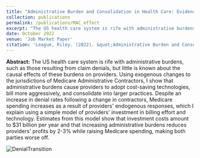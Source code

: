 ```yaml
---
title: "Administrative Burden and Consolidation in Health Care: Evidence from Medicare Contractor Transitions"
collection: publications
permalink: /publications/MAC_effect
excerpt: "The US health care system is rife with administrative burdens, such as those resulting from claim denials, but little is known about the causal effects of these burdens on providers. Using exogenous changes to the jurisdictions of Medicare Administrative Contractors, I show that administrative burdens cause providers to adopt cost-saving technologies, bill more aggressively, and consolidate into larger practices. Despite an increase in denial rates following a change in contractors, Medicare spending increases as a result of providers' endogenous responses, which I using a simple model of providers' investment in billing effort and technology. Estimates from this model show that investment costs amount to $31 billion per year and that increasing administrative burdens reduces providers' profits by 2-3% while raising Medicare spending, making both parties worse off."
date: October 2022
venue: 'Job Market Paper'
citation: 'League, Riley. (2022). &quot;Administrative Burden and Consolidation in Health Care: Evidence from Medicare Contractor Transitions&quot; Job Market Paper.'
---
```


**Abstract:** The US health care system is rife with administrative burdens, such as those resulting from claim denials, but little is known about the causal effects of these burdens on providers. Using exogenous changes to the jurisdictions of Medicare Administrative Contractors, I show that administrative burdens cause providers to adopt cost-saving technologies, bill more aggressively, and consolidate into larger practices. Despite an increase in denial rates following a change in contractors, Medicare spending increases as a result of providers' endogenous responses, which I explain using a simple model of providers' investment in billing effort and technology. Estimates from this model show that investment costs amount to \$31 billion per year and that increasing administrative burdens reduces providers' profits by 2-3\% while raising Medicare spending, making both parties worse off.

![DenialTransition](https://rileyleague.github.io/images/transition_deny.png)
